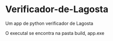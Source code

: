# Verificador-de-Lagosta
Um app de python verificador de Lagosta 


O executal se encontra na pasta build, app.exe

